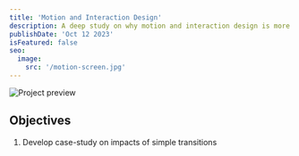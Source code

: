 ```yaml
---
title: 'Motion and Interaction Design'
description: A deep study on why motion and interaction design is more important than ever
publishDate: 'Oct 12 2023'
isFeatured: false
seo:
  image:
    src: '/motion-screen.jpg'
---
```


![Project preview](/motion-screen.jpg)

## Objectives

1. Develop case-study on impacts of simple transitions

